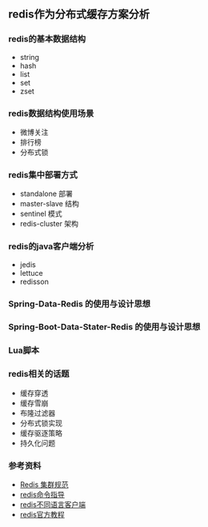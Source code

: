 ## redis作为分布式缓存方案分析

### redis的基本数据结构

- string
- hash
- list
- set
- zset

### redis数据结构使用场景

- 微博关注
- 排行榜
- 分布式锁

### redis集中部署方式

- standalone 部署
- master-slave 结构
- sentinel 模式
- redis-cluster 架构

### redis的java客户端分析

- jedis
- lettuce
- redisson

### Spring-Data-Redis 的使用与设计思想

### Spring-Boot-Data-Stater-Redis 的使用与设计思想

### Lua脚本

### redis相关的话题

- 缓存穿透
- 缓存雪崩
- 布隆过滤器
- 分布式锁实现
- 缓存驱逐策略
- 持久化问题

### 参考资料

- [Redis 集群规范](https://redis.io/topics/cluster-spec)
- [redis命令指导](https://redis.io/commands)
- [redis不同语言客户端](https://redis.io/clients)
- [redis官方教程](https://redis.io/documentation)